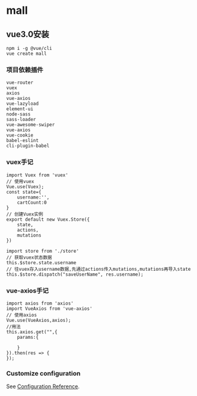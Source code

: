 # mall

## vue3.0安装
```
npm i -g @vue/cli
vue create mall
```

### 项目依赖插件
```
vue-router
vuex
axios
vue-axios
vue-lazyload
element-ui
node-sass
sass-loader
vue-awesome-swiper
vue-axios
vue-cookie
babel-eslint
cli-plugin-babel
```

### vuex手记
```
import Vuex from 'vuex'
// 使用vuex
Vue.use(Vuex);
const state={
    username:'',
    cartCount:0
}
// 创建Vuex实例
export default new Vuex.Store({
    state,
    actions,
    mutations
})

import store from './store'
// 获取vuex状态数据
this.$store.state.username
// 往vuex存入username数据,先通过actions传入mutations,mutations再导入state
this.$store.dispatch("saveUserName", res.username);
```

### vue-axios手记
```
import axios from 'axios'
import VueAxios from 'vue-axios'
// 使用axios
Vue.use(VueAxios,axios);
//用法
this.axios.get("",{
    params:{

    }
}).then(res => {
});
```

### Customize configuration
See [Configuration Reference](https://cli.vuejs.org/config/).
